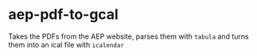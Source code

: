 # aep-pdf-to-gcal

Takes the PDFs from the AEP website, parses them with `tabula` and turns them into an ical file with `icalendar`
